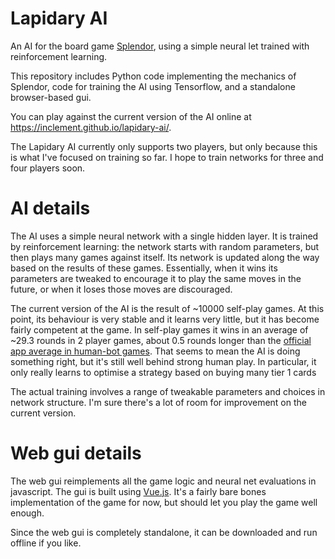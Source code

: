 
# Lapidary AI

An AI for the board game
[Splendor](https://boardgamegeek.com/boardgame/148228/splendor), using
a simple neural let trained with reinforcement learning.

This repository includes Python code implementing the mechanics of
Splendor, code for training the AI using Tensorflow, and a standalone
browser-based gui.

You can play against the current version of the AI online at
https://inclement.github.io/lapidary-ai/.

The Lapidary AI currently only supports two players, but only because
this is what I've focused on training so far. I hope to train networks
for three and four players soon.

# AI details

The AI uses a simple neural network with a single hidden layer. It is
trained by reinforcement learning: the network starts with random
parameters, but then plays many games against itself. Its network is
updated along the way based on the results of these games. Essentially,
when it wins its parameters are tweaked to encourage it to play the
same moves in the future, or when it loses those moves are
discouraged.

The current version of the AI is the result of ~10000 self-play
games. At this point, its behaviour is very stable and it learns very
little, but it has become fairly competent at the game. In self-play
games it wins in an average of ~29.3 rounds in 2 player games, about
0.5 rounds longer than the [official app average in human-bot
games](https://cf.geekdo-images.com/original/img/CRMjuJdl5jEWZy8u4f7BjNAt09Y=/0x0/pic2585590.png). That
seems to mean the AI is doing something right, but it's still well
behind strong human play. In particular, it only really learns to
optimise a strategy based on buying many tier 1 cards

The actual training involves a range of tweakable parameters and
choices in network structure. I'm sure there's a lot of room for
improvement on the current version.

# Web gui details

The web gui reimplements all the game logic and neural net evaluations
in javascript. The gui is built using
[Vue.js](https://vuejs.org/). It's a fairly bare bones implementation
of the game for now, but should let you play the game well enough.

Since the web gui is completely standalone, it can be downloaded and
run offline if you like.
